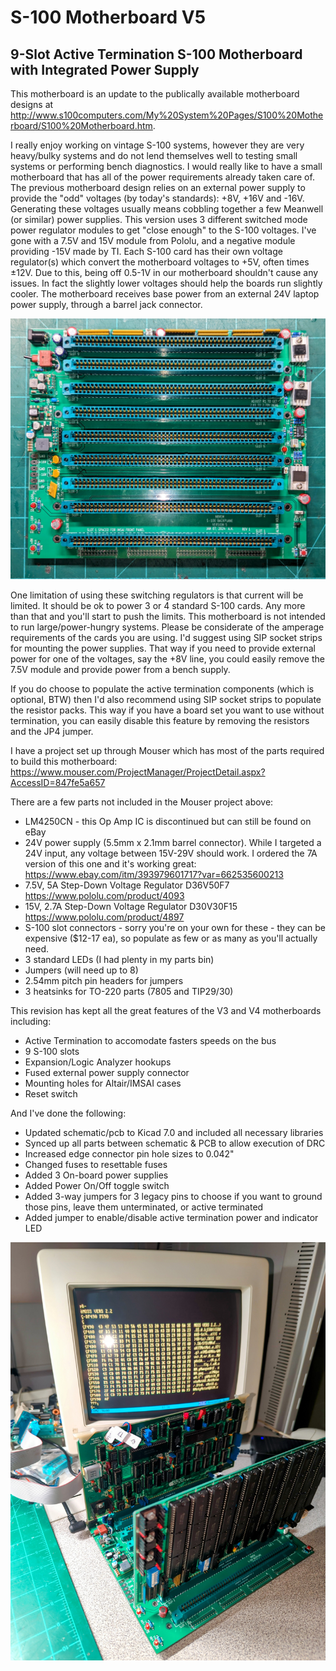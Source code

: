 # S-100 Motherboard V5
## 9-Slot Active Termination S-100 Motherboard with Integrated Power Supply

This motherboard is an update to the publically available motherboard designs at http://www.s100computers.com/My%20System%20Pages/S100%20Motherboard/S100%20Motherboard.htm.

I really enjoy working on vintage S-100 systems, however they are very heavy/bulky systems and do not lend themselves well to testing small systems or performing bench diagnostics. I would really like to have a small motherboard that has all of the power requirements already taken care of. The previous motherboard design relies on an external power supply to provide the "odd" voltages (by today's standards): +8V, +16V and -16V. Generating these voltages usually means cobbling together a few Meanwell (or similar) power supplies. This version uses 3 different switched mode power regulator modules to get "close enough" to the S-100 voltages. I've gone with a 7.5V and 15V module from Pololu, and a negative module providing -15V made by TI. Each S-100 card has their own voltage regulator(s) which convert the motherboard voltages to +5V, often times ±12V. Due to this, being off 0.5-1V in our motherboard shouldn't cause any issues. In fact the slightly lower voltages should help the boards run slightly cooler. The motherboard receives base power from an external 24V laptop power supply, through a barrel jack connector.

![S-100 Motherboard V5](https://github.com/nullvalue0/S100MotherboardV5/blob/main/S100MotherboardV5R1-1.jpg?raw=true)

One limitation of using these switching regulators is that current will be limited. It should be ok to power 3 or 4 standard S-100 cards. Any more than that and you'll start to push the limits. This motherboard is not intended to run large/power-hungry systems. Please be considerate of the amperage requirements of the cards you are using. I'd suggest using SIP socket strips for mounting the power supplies. That way if you need to provide external power for one of the voltages, say the +8V line, you could easily remove the 7.5V module and provide power from a bench supply.

If you do choose to populate the active termination components (which is optional, BTW) then I'd also recommend using SIP socket strips to populate the resistor packs. This way if you have a board set you want to use without termination, you can easily disable this feature by removing the resistors and the JP4 jumper.

I have a project set up through Mouser which has most of the parts required to build this motherboard: https://www.mouser.com/ProjectManager/ProjectDetail.aspx?AccessID=847fe5a657

There are a few parts not included in the Mouser project above:
- LM4250CN - this Op Amp IC is discontinued but can still be found on eBay
- 24V power supply (5.5mm x 2.1mm barrel connector). While I targeted a 24V input, any voltage between 15V-29V should work. I ordered the 7A version of this one and it's working great: https://www.ebay.com/itm/393979601717?var=662535600213
- 7.5V, 5A Step-Down Voltage Regulator D36V50F7 https://www.pololu.com/product/4093
- 15V, 2.7A Step-Down Voltage Regulator D30V30F15 https://www.pololu.com/product/4897
- S-100 slot connectors - sorry you're on your own for these - they can be expensive ($12-17 ea), so populate as few or as many as you'll actually need.
- 3 standard LEDs (I had plenty in my parts bin)
- Jumpers (will need up to 8)
- 2.54mm pitch pin headers for jumpers
- 3 heatsinks for TO-220 parts (7805 and TIP29/30)

This revision has kept all the great features of the V3 and V4 motherboards including:
- Active Termination to accomodate fasters speeds on the bus
- 9 S-100 slots
- Expansion/Logic Analyzer hookups
- Fused external power supply connector
- Mounting holes for Altair/IMSAI cases
- Reset switch

And I've done the following:
- Updated schematic/pcb to Kicad 7.0 and included all necessary libraries
- Synced up all parts between schematic & PCB to allow execution of DRC
- Increased edge connector pin hole sizes to 0.042"
- Changed fuses to resettable fuses
- Added 3 On-board power supplies
- Added Power On/Off toggle switch
- Added 3-way jumpers for 3 legacy pins to choose if you want to ground those pins, leave them unterminated, or active terminated
- Added jumper to enable/disable active termination power and indicator LED

![S-100 Motherboard V5 In Use](https://github.com/nullvalue0/S100MotherboardV5/blob/main/S100MotherboardV5R1-2.jpg?raw=true)
